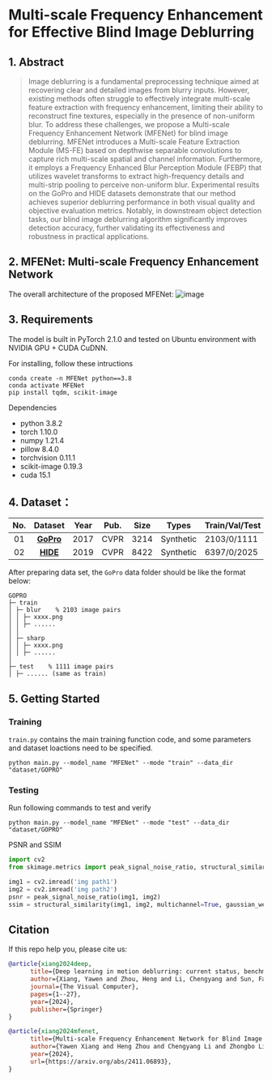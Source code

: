 # Multi-scale Frequency Enhancement for Effective Blind Image Deblurring

## 1. Abstract
>Image deblurring is a fundamental preprocessing technique aimed at recovering clear and detailed images from blurry inputs. However, existing methods often struggle to effectively integrate multi-scale feature extraction with frequency enhancement, limiting their ability to reconstruct fine textures, especially in the presence of non-uniform blur. To address these challenges, we propose a Multi-scale Frequency Enhancement Network (MFENet) for blind image deblurring. MFENet introduces a Multi-scale Feature Extraction Module (MS-FE) based on depthwise separable convolutions to capture rich multi-scale spatial and channel information. Furthermore, it employs a Frequency Enhanced Blur Perception Module (FEBP) that utilizes wavelet transforms to extract high-frequency details and multi-strip pooling to perceive non-uniform blur. Experimental results on the GoPro and HIDE datasets demonstrate that our method achieves superior deblurring performance in both visual quality and objective evaluation metrics. Notably, in downstream object detection tasks, our blind image deblurring algorithm significantly improves detection accuracy, further validating its effectiveness and robustness in practical applications.

## 2. MFENet: Multi-scale Frequency Enhancement Network
The overall architecture of the proposed MFENet:
![image](https://github.com/alondrajy/MFENet-for-deblurring/blob/main/network.png)

## 3. Requirements
The model is built in PyTorch 2.1.0 and tested on Ubuntu environment with NVIDIA GPU + CUDA CuDNN.

For installing, follow these intructions
```
conda create -n MFENet python==3.8
conda activate MFENet
pip install tqdm, scikit-image
```

Dependencies
- python 3.8.2
- torch 1.10.0
- numpy 1.21.4
- pillow 8.4.0
- torchvision 0.11.1
- scikit-image 0.19.3
- cuda 15.1


## 4. Dataset：<a id="datasets" class="anchor" href="#datasets" aria-hidden="true"><span class="octicon octicon-link"></span></a>  
**No.** |**Dataset** | **Year** | **Pub.** |**Size** |  **Types** | **Train/Val/Test**  | **Download**
:-: | :-: | :-: | :-:  | :-:  | :-: | :- | :-:
01   | [**GoPro**](https://openaccess.thecvf.com/content_cvpr_2017/papers/Nah_Deep_Multi-Scale_Convolutional_CVPR_2017_paper.pdf)   | 2017 | CVPR | 3214 | Synthetic | 2103/0/1111  | [link](https://github.com/SeungjunNah/DeepDeblur-PyTorch)
02 | [**HIDE**](https://openaccess.thecvf.com/content_ICCV_2019/papers/Shen_Human-Aware_Motion_Deblurring_ICCV_2019_paper.pdf)   | 2019 | CVPR | 8422 | Synthetic | 6397/0/2025  | [link](https://github.com/joanshen0508/HA_deblur)

After preparing data set, the ```GoPro``` data folder should be like the format below:
```
GOPRO
├─ train
│ ├─ blur    % 2103 image pairs
│ │ ├─ xxxx.png
│ │ ├─ ......
│ │
│ ├─ sharp
│ │ ├─ xxxx.png
│ │ ├─ ......
│
├─ test    % 1111 image pairs
│ ├─ ...... (same as train)

```

## 5. Getting Started
### Training
```train.py``` contains the main training function code, and some parameters and dataset loactions need to be specified.
```
python main.py --model_name "MFENet" --mode "train" --data_dir "dataset/GOPRO" 
```

### Testing
Run following commands to test and verify
```
python main.py --model_name "MFENet" --mode "test" --data_dir "dataset/GOPRO" 
```

PSNR and SSIM
```python
import cv2
from skimage.metrics import peak_signal_noise_ratio, structural_similarity

img1 = cv2.imread('img path1')
img2 = cv2.imread('img path2')
psnr = peak_signal_noise_ratio(img1, img2)
ssim = structural_similarity(img1, img2, multichannel=True, gaussian_weights=True, use_sample_covariance=False)
```


## Citation
If this repo help you, please cite us:
```BibTeX
@article{xiang2024deep,
      title={Deep learning in motion deblurring: current status, benchmarks and future prospects},
      author={Xiang, Yawen and Zhou, Heng and Li, Chengyang and Sun, Fangwei and Li, Zhongbo and Xie, Yongqiang},
      journal={The Visual Computer},
      pages={1--27},
      year={2024},
      publisher={Springer}
}

@article{xiang2024mfenet,
      title={Multi-scale Frequency Enhancement Network for Blind Image Deblurring}, 
      author={Yawen Xiang and Heng Zhou and Chengyang Li and Zhongbo Li and Yongqiang Xie},
      year={2024},
      url={https://arxiv.org/abs/2411.06893}, 
}
```
